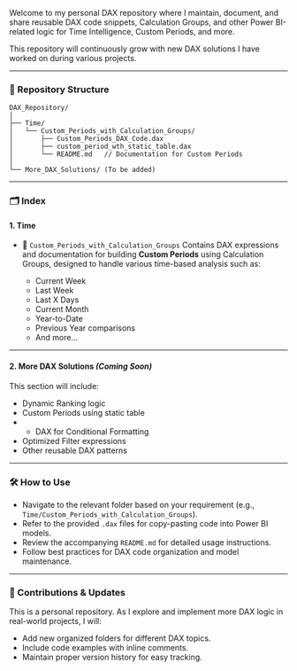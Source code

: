 Welcome to my personal DAX repository where I maintain, document, and share reusable DAX code snippets, Calculation Groups, and other Power BI-related logic for Time Intelligence, Custom Periods, and more.

This repository will continuously grow with new DAX solutions I have worked on during various projects.

---

### 📂 Repository Structure

```
DAX_Repository/
│
├── Time/
│   └── Custom_Periods_with_Calculation_Groups/
│       ├── Custom_Periods_DAX_Code.dax
│       ├── custom_period_wth_static_table.dax
│       └── README.md   // Documentation for Custom Periods
│
└── More_DAX_Solutions/ (To be added)
```

---

### 🗂️ Index

#### 1. Time

* 📂 `Custom_Periods_with_Calculation_Groups`
  Contains DAX expressions and documentation for building **Custom Periods** using Calculation Groups, designed to handle various time-based analysis such as:

  * Current Week
  * Last Week
  * Last X Days
  * Current Month
  * Year-to-Date
  * Previous Year comparisons
  * And more...

---

#### 2. More DAX Solutions *(Coming Soon)*

This section will include:

* Dynamic Ranking logic
* Custom Periods using static table
* * DAX for Conditional Formatting
* Optimized Filter expressions
* Other reusable DAX patterns

---

### 🛠️ How to Use

* Navigate to the relevant folder based on your requirement (e.g., `Time/Custom_Periods_with_Calculation_Groups`).
* Refer to the provided `.dax` files for copy-pasting code into Power BI models.
* Review the accompanying `README.md` for detailed usage instructions.
* Follow best practices for DAX code organization and model maintenance.

---

### 🚀 Contributions & Updates

This is a personal repository. As I explore and implement more DAX logic in real-world projects, I will:

* Add new organized folders for different DAX topics.
* Include code examples with inline comments.
* Maintain proper version history for easy tracking.
